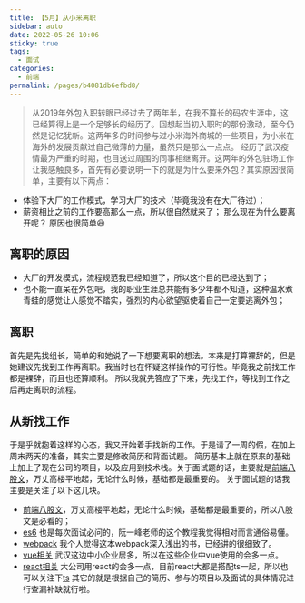 ```yaml
---
title: 【5月】从小米离职
sidebar: auto
date: 2022-05-26 10:06
sticky: true
tags: 
  - 面试
categories: 
  - 前端
permalink: /pages/b4081db6efbd8/
---
```

> 从2019年外包入职转眼已经过去了两年半，在我不算长的码农生涯中，这已经算得上是一个足够长的经历了。回想起当初入职时的那份激动，至今仍然是记忆犹新。这两年多的时间参与过小米海外商城的一些项目，为小米在海外的发展贡献过自己微薄的力量，虽然只是那么一点点。
> 经历了武汉疫情最为严重的时期，也目送过周围的同事相继离开。这两年的外包驻场工作让我感触良多，首先有必要说明一下的就是为什么要来外包？其实原因很简单，主要有以下两点：

- 体验下大厂的工作模式，学习大厂的技术（毕竟我没有在大厂待过）；
- 薪资相比之前的工作要高那么一点，所以很自然就来了；
  那么现在为什么要离开呢？
  原因也很简单😆

## 离职的原因

- 大厂的开发模式，流程规范我已经知道了，所以这个目的已经达到了；
- 也不能一直呆在外包吧，我的职业生涯总共能有多少年都不知道，这种温水煮青蛙的感觉让人感觉不踏实，强烈的内心欲望驱使着自己一定要逃离外包；

## 离职

首先是先找组长，简单的和她说了一下想要离职的想法。本来是打算裸辞的，但是她建议先找到工作再离职。我当时也在怀疑这样操作的可行性。毕竟我之前找工作都是裸辞，而且也还算顺利。
所以我就先答应了下来，先找工作，等找到工作之后再走离职的流程。

## 从新找工作

于是乎就抱着这样的心态，我又开始着手找新的工作。于是请了一周的假，在加上周末两天的准备，其实主要是修改简历和背面试题。
简历基本上就在原来的基础上加上了现在公司的项目，以及应用到技术栈。关于面试题的话，主要就是[前端八股文](https://juejin.cn/post/7016593221815910408)，万丈高楼平地起，无论什么时候，基础都是最重要的。
关于面试题的话我主要是关注了以下这几块。

- [前端八股文](https://juejin.cn/post/7016593221815910408)，万丈高楼平地起，无论什么时候，基础都是最重要的，所以八股文是必看的；
- [es6](https://es6.ruanyifeng.com/) 也是每次面试必问的，阮一峰老师的这个教程我觉得相对而言通俗易懂。
- [webpack](http://webpack.wuhaolin.cn/) 我个人觉得这本webpack深入浅出的书，已经讲的很细致了。
- [vue相关](https://juejin.cn/post/6850037277675454478) 武汉这边中小企业居多，所以在这些企业中vue使用的会多一点。
- [react相关](https://juejin.cn/post/6844903857135304718) 大公司用react的会多一点，目前react大都是搭配ts一起，所以也可以关注下[ts](https://juejin.cn/post/7092415149809598500)
  其它的就是根据自己的简历、参与的项目以及面试的具体情况进行查漏补缺就行啦。
